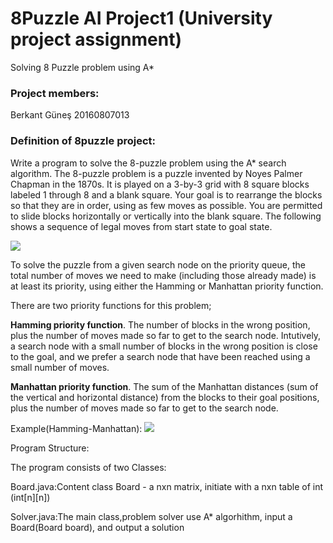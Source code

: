 # 8Puzzle AI Project1 (University project assignment)
Solving 8 Puzzle problem using A*
### Project members:
Berkant Güneş 20160807013
### Definition of 8puzzle project:

Write a program to solve the 8-puzzle problem using the A* search algorithm. The 8-puzzle
problem is a puzzle invented by Noyes Palmer Chapman in the 1870s. It is played on a 3-by-3
grid with 8 square blocks labeled 1 through 8 and a blank square. Your goal is to rearrange the
blocks so that they are in order, using as few moves as possible. You are permitted to slide
blocks horizontally or vertically into the blank square. The following shows a sequence of
legal moves from start state to goal state.

![](http://www.cs.princeton.edu/courses/archive/spr18/cos226/assignments/8puzzle/4moves.png)

To solve the puzzle from a given search node on the priority queue, the total number of moves
we need to make (including those already made) is at least its priority, using either the
Hamming or Manhattan priority function.

There are two priority functions for this problem;

**Hamming priority function**. The number of blocks in the wrong position, 
plus the number of moves made so far to get to the search node. 
Intutively, a search node with a small number of blocks in the wrong 
position is close to the goal, and we prefer a search node that have been
reached using a small number of moves.

**Manhattan priority function**. The sum of the Manhattan distances 
(sum of the vertical and horizontal distance) from the blocks to their
goal positions, plus the number of moves made so far to get to the search
 node.
 
 Example(Hamming-Manhattan):
 ![](http://www.cs.princeton.edu/courses/archive/spr18/cos226/assignments/8puzzle/hamming-manhattan.png)
 
Program Structure:

The program consists of two Classes:

Board.java:Content class Board - a nxn matrix, initiate with a nxn table of int (int[n][n])

Solver.java:The main class,problem solver use A* algorhithm, input a Board(Board board), and output a solution
